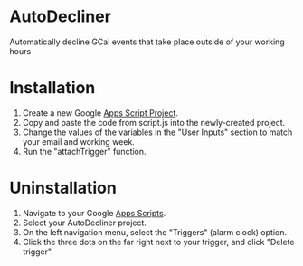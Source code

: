 # AutoDecliner
Automatically decline GCal events that take place outside of your working hours

# Installation
1. Create a new Google [Apps Script Project](https://script.google.com/home/start?pli=1).
2. Copy and paste the code from script.js into the newly-created project.
3. Change the values of the variables in the "User Inputs" section to match your email and working week.
4. Run the "attachTrigger" function.


# Uninstallation
1. Navigate to your Google [Apps Scripts](https://script.google.com/home/start?pli=1).
2. Select your AutoDecliner project.
3. On the left navigation menu, select the "Triggers" (alarm clock) option.
4. Click the three dots on the far right next to your trigger, and click "Delete trigger".